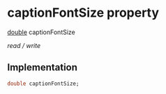


# captionFontSize property






[double](https://api.flutter.dev/flutter/dart-core/double-class.html) captionFontSize
  
_read / write_






## Implementation

```dart
double captionFontSize;


```







